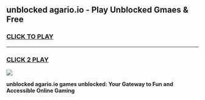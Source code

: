 
## unblocked agario.io - Play Unblocked Gmaes & Free
<h3>
<a href="https://news.freeplayer.one?title=unblocked_agario.io&ref=16F">CLICK TO PLAY</a></h3>
<hr>

<h3>
<a href="https://news.freeplayer.one?title=unblocked_agario.io&ref=16F">CLICK 2 PLAY</a>
  
</h3>

<a href="https://news.freeplayer.one?title=unblocked_agario.io&ref=16F/"><img src="https://clearcache.store/games.png"></a>


**unblocked agario.io games unblocked: Your Gateway to Fun and Accessible Online Gaming**
